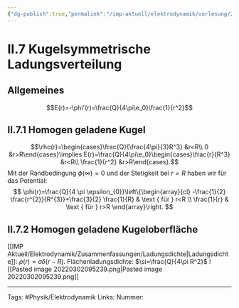 ```yaml
---
{"dg-publish":true,"permalink":"/imp-aktuell/elektrodynamik/vorlesung/2-grundlagen-der-elektrostatik/ii-7-kugelsymmetrische-ladungsverteilung/","dgHomeLink":true,"dgPassFrontmatter":false}
---
```


# II.7 Kugelsymmetrische Ladungsverteilung
## Allgemeines
$$E(r)=-\phi'(r)=\frac{Q}{4\pi\e_0}\frac{1}{r^2}$$
## II.7.1 Homogen geladene Kugel
$$\rho(r)=\begin{cases}\frac{Q}{\frac{4\pi}{3}R^3} &r<R\\
0 &r>R\end{cases}\implies E(r)=\frac{Q}{4\pi\e_0}\begin{cases}\frac{r}{R^3} &r<R\\
\frac{1}{r^2} &r>R\end{cases}.$$
Mit der Randbedingung $\phi(\infty)=0$ und der Stetigkeit bei $r=R$ haben wir für das Potential: $$
\phi(r)=\frac{Q}{4 \pi \epsilon_{0}}\left\{\begin{array}{cl}
-\frac{1}{2} \frac{r^{2}}{R^{3}}+\frac{3}{2} \frac{1}{R} & \text { für } r<R \\
\frac{1}{r} & \text { für } r>R
\end{array}\right.
$$
## II.7.2 Homogen geladene Kugeloberfläche
[[IMP Aktuell/Elektrodynamik/Zusammenfassungen/Ladungsdichte|Ladungsdichte]]: $\rho(r)=\sigma\delta(r-R)$.
Flächenladungsdichte: $\si=\frac{Q}{4\pi R^2}$
![[Pasted image 20220302095239.png|Pasted image 20220302095239.png]]




___
Tags: #Physik/Elektrodynamik
Links: 
Nummer:
